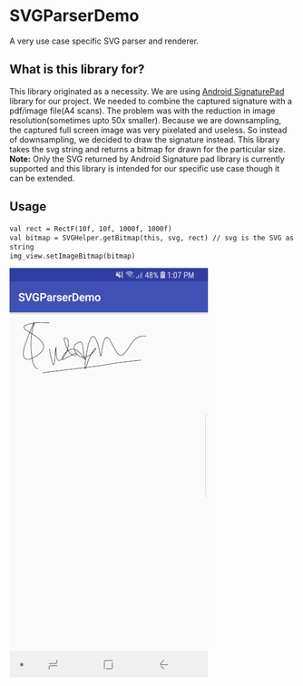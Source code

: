 # SVGParserDemo
A very use case specific SVG parser and renderer.

## What is this library for?
This library originated as a necessity. We are using [Android SignaturePad](https://github.com/gcacace/android-signaturepad) library for our project. We needed to combine the captured signature with a pdf/image file(A4 scans). The problem was with the reduction in image resolution(sometimes upto 50x smaller). Because we are downsampling, the captured full screen image was very pixelated and useless. So instead of downsampling, we decided to draw the signature instead. This library takes the svg string and returns a bitmap for drawn for the particular size.
**Note:** Only the SVG returned by Android Signature pad library is currently supported and this library is intended for our specific use case though it can be extended.

## Usage
```
val rect = RectF(10f, 10f, 1000f, 1000f)
val bitmap = SVGHelper.getBitmap(this, svg, rect) // svg is the SVG as string
img_view.setImageBitmap(bitmap)
```

![ScreenShot](./images/svg-ex.jpg)

